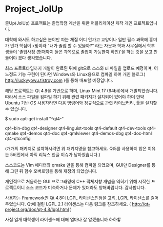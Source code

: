 Project_JolUp
=============

졸Up(JolUp) 프로젝트는 졸업학점 계산을 위한 어플리케이션 제작 개인 프로젝트입니다.

대학에 와서도 하고싶은 분야만 파는 체질 어디 안가고 교양이나 일반 필수 과목에 흥미가 안가 학점이 x망이라 "내가 졸업 할 수 있을까?" 라는 자문과 학과 사무실에서 학부생들이 '졸업사정 (현재까지 들은 과목으로 졸업이 가능한지 확인)'을 하는 것을 보고 만들어야 겠다 생각했습니다.

최소 프로토타입까지 개발이 완료된 뒤에 git으로 소스와 ui 파일을 업로드 예정이며, 어느정도 기능 구현이 된다면 Windows와 Linux용으로 컴파일 하여 개인 블로그( http://luckyyowu.tistroy.com )를 통해 배포할 예정입니다.

해당 프로젝트는 Qt 4.8을 기반으로 하며, Linux Mint 17 (64bit)에서 개발되었습니다. 따라서 소스 파일을 컴파일 하기 위해 관련 패키지가 설치되어 있어야 하며 만약 Ubuntu 기반 OS 사용자라면 다음 명령어와 정규식으로 관련 라이브러리, 툴을 설치할 수 있습니다.

$ sudo apt-get install "^qt4-"

qt4-bin-dbg         qt4-designer        qt4-linguist-tools  qt4-default         qt4-dev-tools       qt4-qmake qt4-demos           qt4-doc             qt4-qmlviewer qt4-demos-dbg       qt4-doc-html        qt4-qtconfig

(개개의 패키지로 설치하시려면 위 패키지명을 참고하세요. Qt5를 사용하지 않은 이유는 5버전에서 아직 리눅스 한글 이슈가 남아있습니다.)

소스코드는 Vim 에디터와 qmake 만을 통해 컴파일 되었으며, GUI만 Designer를 통해 그린 뒤 함수 오버로딩을 통해 재정의 되었습니다.

개인적으로 처음하는 GUI 프로그래밍에 C++ 객체지향 개념을 익히기 위해 시작한 프로젝트이니 소스 코드가 미숙하거나 문제가 있더라도 양해바랍니다. 감사합니다.

사용하는 Framework인 Qt 4.8이 LGPL 라이센스인점을 고려, LGPL 라이센스를 걸어두었습니다. Qt에 걸린 LGPL 2.1 라이센스는 다음 링크를 참조하세요. ( http://qt-project.org/doc/qt-4.8/lgpl.html )

사실 일개 대학생이 라이센스에 대해 얼마나 잘 알겠습니까 하하핳
